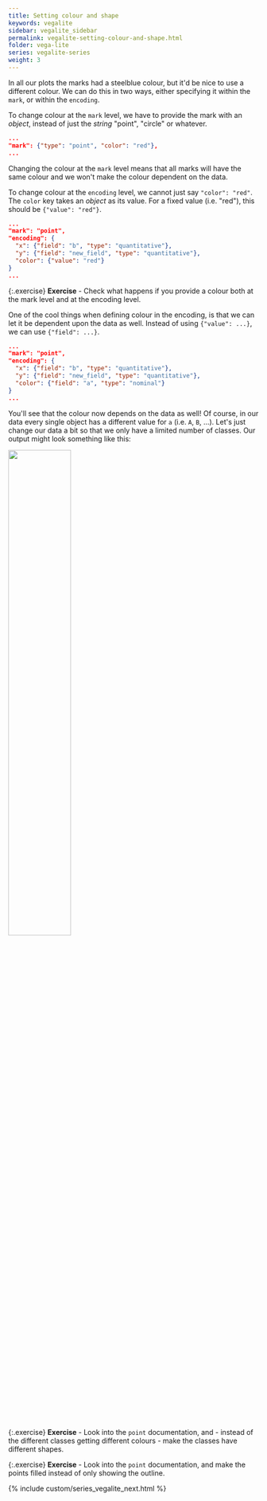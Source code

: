 ```yaml
---
title: Setting colour and shape
keywords: vegalite
sidebar: vegalite_sidebar
permalink: vegalite-setting-colour-and-shape.html
folder: vega-lite
series: vegalite-series
weight: 3
---
```

In all our plots the marks had a steelblue colour, but it'd be nice to use a different colour. We can do this in two ways, either specifying it within the `mark`, or within the `encoding`.

To change colour at the `mark` level, we have to provide the mark with an _object_, instead of just the _string_ "point", "circle" or whatever.
```json
...
"mark": {"type": "point", "color": "red"},
...
```
Changing the colour at the `mark` level means that all marks will have the same colour and we won't make the colour dependent on the data.

To change colour at the `encoding` level, we cannot just say `"color": "red"`. The `color` key takes an _object_ as its value. For a fixed value (i.e. "red"), this should be `{"value": "red"}`.

```json
...
"mark": "point",
"encoding": {
  "x": {"field": "b", "type": "quantitative"},
  "y": {"field": "new_field", "type": "quantitative"},
  "color": {"value": "red"}
}
...
```

{:.exercise}
**Exercise** - Check what happens if you provide a colour both at the mark level and at the encoding level.

One of the cool things when defining colour in the encoding, is that we can let it be dependent upon the data as well. Instead of using `{"value": ...}`, we can use `{"field": ...}`.
```json
...
"mark": "point",
"encoding": {
  "x": {"field": "b", "type": "quantitative"},
  "y": {"field": "new_field", "type": "quantitative"},
  "color": {"field": "a", "type": "nominal"}
}
...
```

You'll see that the colour now depends on the data as well! Of course, in our data every single object has a different value for `a` (i.e. `A`, `B`, ...). Let's just change our data a bit so that we only have a limited number of classes. Our output might look something like this:

<img src="{{ site.baseurl }}/assets/vegalite-scatterplot-classes.png" width="50%"/>

{:.exercise}
**Exercise** - Look into the `point` documentation, and - instead of the different classes getting different colours - make the classes have different shapes.

{:.exercise}
**Exercise** - Look into the `point` documentation, and make the points filled instead of only showing the outline.

{% include custom/series_vegalite_next.html %}
